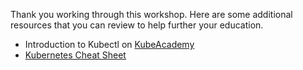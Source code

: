 Thank you working through this workshop.
Here are some additional resources that you can review to help further your education.

- Introduction to Kubectl on [KubeAcademy](https://kube.academy/lessons/introduction-to-kubectl)
- [Kubernetes Cheat Sheet](https://kubernetes.io/docs/reference/kubectl/cheatsheet/)
